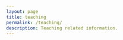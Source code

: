 ```yaml
---
layout: page
title: teaching
permalink: /teaching/
description: Teaching related information.
---
```


